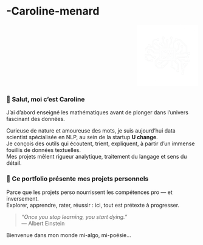 # -Caroline-menard
<p align="right">
  <img src="https://github.com/Caroline-menard/-Caroline-menard/blob/main/logo_blanc.png?raw=true" alt="Logo Caroline Ménard" width="160">
</p>

### 👋 Salut, moi c’est Caroline

J’ai d’abord enseigné les mathématiques avant de plonger dans l’univers fascinant des données.  

Curieuse de nature et amoureuse des mots, je suis aujourd’hui data scientist spécialisée en NLP, au sein de la startup **U change**.  
Je conçois des outils qui écoutent, trient, expliquent, à partir d’un immense fouillis de données textuelles.  
Mes projets mêlent rigueur analytique, traitement du langage et sens du détail.

### 🧪 Ce portfolio présente mes projets personnels  
Parce que les projets perso nourrissent les compétences pro — et inversement.  
Explorer, apprendre, rater, réussir : ici, tout est prétexte à progresser.

> *“Once you stop learning, you start dying.”*  
> — Albert Einstein

Bienvenue dans mon monde mi-algo, mi-poésie...

